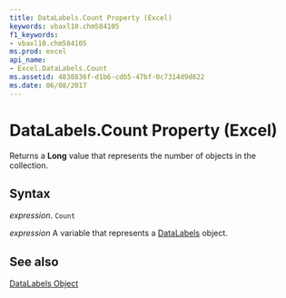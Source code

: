 ```yaml
---
title: DataLabels.Count Property (Excel)
keywords: vbaxl10.chm584105
f1_keywords:
- vbaxl10.chm584105
ms.prod: excel
api_name:
- Excel.DataLabels.Count
ms.assetid: 4838836f-d1b6-cdb5-47bf-0c7314d9d622
ms.date: 06/08/2017
---
```



# DataLabels.Count Property (Excel)

Returns a  **Long** value that represents the number of objects in the collection.


## Syntax

 _expression_. `Count`

 _expression_ A variable that represents a [DataLabels](Excel.DataLabels(object).md) object.


## See also


[DataLabels Object](Excel.DataLabels(object).md)

